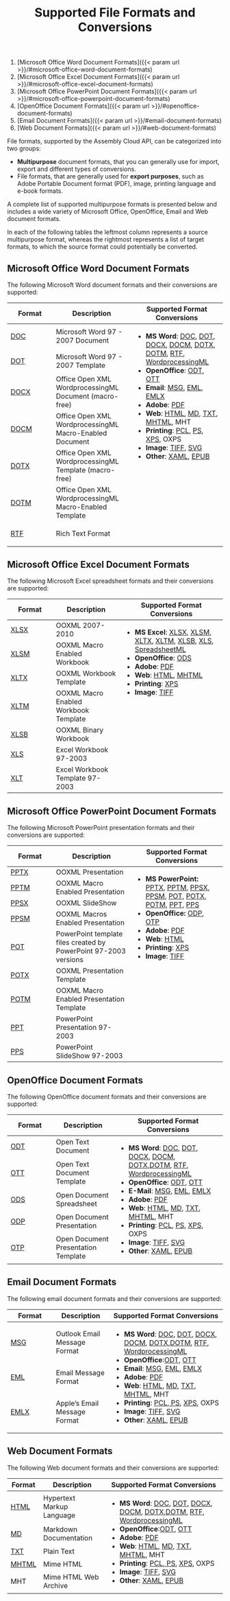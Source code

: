 ﻿---
id: "file-formats"
url: "assembly/getting-started/file-formats"
title: "Supported File Formats and Conversions"
weight: 2
productName: "GroupDocs.Assembly Cloud"
description: "GroupDocs Assembly Cloud API provides support for a wide variety of Microsoft Office, OpenOffice, Email and Web document formats."
keywords: "groupdocs assembly cloud api report generation document automation templates build generate dynamically microsoft office openoffice pdf document file format import export convert load save read write"

---

1. [Microsoft Office Word Document Formats]({{< param url >}}/#microsoft-office-word-document-formats)
2. [Microsoft Office Excel Document Formats]({{< param url >}}/#microsoft-office-excel-document-formats)
3. [Microsoft Office PowerPoint Document Formats]({{< param url >}}/#microsoft-office-powerpoint-document-formats)
4. [OpenOffice Document Formats]({{< param url >}}/#openoffice-document-formats)
5. [Email Document Formats]({{< param url >}}/#email-document-formats)
6. [Web Document Formats]({{< param url >}}/#web-document-formats)

File formats, supported by the Assembly Cloud API, can be categorized into two groups:

* **Multipurpose** document formats, that you can generally use for import, export and different types of conversions.
* File formats, that are generally used for **export purposes**, such as Adobe Portable Document format (PDF), image, printing language and e-book formats.

A complete list of supported multipurpose formats is presented below and includes a wide variety of Microsoft Office, OpenOffice, Email and Web document formats.

In each of the following tables the leftmost column represents a source multipurpose format, whereas the rightmost represents a list of target formats, to which the source format could potentially be converted.

## Microsoft Office Word Document Formats

The following Microsoft Word document formats and their conversions are supported:

<table><thead><tr><th style="width: 90px;">Format</th><th>Description</th><th>Supported Format Conversions</th></tr></thead><tbody><tr><tr><td><div><p><a href="https://docs.fileformat.com/word-processing/doc">DOC</a></p></div></td><td>Microsoft Word 97 - 2007 Document</td><td rowspan="7" valign="top"><div><ul><li><strong>MS Word</strong>: <a href="https://docs.fileformat.com/word-processing/doc">DOC</a>, <a href="https://docs.fileformat.com/word-processing/dot/">DOT</a>, <a href="https://docs.fileformat.com/word-processing/docx/">DOCX</a>, <a href="https://docs.fileformat.com/word-processing/docm/">DOCM</a>, <a href="https://docs.fileformat.com/word-processing/dotx/">DOTX</a>, <a href="https://docs.fileformat.com/word-processing/dotm/">DOTM</a>, <a href="https://docs.fileformat.com/word-processing/rtf/">RTF</a>, <a href="https://en.wikipedia.org/wiki/Microsoft_Office_XML_formats"> WordprocessingML</a></li><li><strong>OpenOffice</strong>: <a href="https://docs.fileformat.com/word-processing/odt/">ODT</a>, <a href="https://docs.fileformat.com/word-processing/ott/">OTT</a></li><li><strong>Email</strong>: <a href="https://docs.fileformat.com/email/msg/">MSG</a>, <a href="https://docs.fileformat.com/email/eml/">EML</a>, <a href="https://docs.fileformat.com/email/emlx/">EMLX</a></li><li><strong>Adobe</strong>: <a href="https://docs.fileformat.com/view/pdf/">PDF</a></li><li><strong>Web</strong>: <a href="https://docs.fileformat.com/web/html/">HTML</a>, <a href="https://docs.fileformat.com/word-processing/md/">MD</a>, <a href="https://docs.fileformat.com/word-processing/txt/">TXT</a>, <a href="https://docs.fileformat.com/web/mhtml/">MHTML</a>, MHT</li><li><strong>Printing</strong>: <a href="https://docs.fileformat.com/page-description-language/pcl/">PCL</a>, <a href="https://docs.fileformat.com/page-description-language/ps/">PS</a>, <a href="https://docs.fileformat.com/page-description-language/xps/">XPS</a>, OXPS</li><li><strong>Image</strong>: <a href="https://docs.fileformat.com/Image/TIFF/">TIFF</a>, <a href="https://docs.fileformat.com/page-description-language/svg/">SVG</a></li><li><strong>Other</strong>: <a href="https://docs.fileformat.com/web/xaml/">XAML</a>, <a href="https://docs.fileformat.com/ebook/epub/">EPUB</a></li></ul></div></td></tr><tr><td><div><p><a href="https://docs.fileformat.com/word-processing/dot/">DOT</a></p></div></td><td>Microsoft Word 97 - 2007 Template</td></tr><tr><td><div><p><a href="https://docs.fileformat.com/word-processing/docx/">DOCX</a></p></div></td><td>Office Open XML WordprocessingML Document (macro-free)</td></tr><tr><td><div><p><a href="https://docs.fileformat.com/word-processing/docm/">DOCM</a></p></div></td><td>Office Open XML WordprocessingML Macro-Enabled Document</td></tr><tr><td><div><p><a href="https://docs.fileformat.com/word-processing/dotx/">DOTX</a></p></div></td><td>Office Open XML WordprocessingML Template (macro-free)</td></tr><tr><td><div><p><a href="https://docs.fileformat.com/word-processing/dotm/">DOTM</a></p></div></td><td>Office Open XML WordprocessingML Macro-Enabled Template</td></tr><tr><td><div><p><a href="https://docs.fileformat.com/word-processing/rtf/">RTF</a></p></div></td><td>Rich Text Format</td></tr></tbody></table>

## Microsoft Office Excel Document Formats

The following Microsoft Excel spreadsheet formats and their conversions are supported:

<table><thead><tr><th style="width: 90px;">Format</th><th>Description</th><th>Supported Format Conversions</th></tr></thead><tbody><tr><td> <a href="https://docs.fileformat.com/spreadsheet/xlsx/">XLSX</a></td><td>OOXML 2007-2010</td><td rowspan="7" valign="top"><div><ul><li><strong>MS Excel</strong>: <a href="https://docs.fileformat.com/spreadsheet/xlsx/">XLSX</a>, <a href="https://docs.fileformat.com/spreadsheet/xlsm/">XLSM</a>, <a href="https://docs.fileformat.com/spreadsheet/xltx/">XLTX</a>, <a href="https://docs.fileformat.com/spreadsheet/xltm/">XLTM</a>, <a href="https://docs.fileformat.com/spreadsheet/xlsb/">XLSB</a>, <a href="https://docs.fileformat.com/spreadsheet/xls/">XLS</a>, <a href="https://en.wikipedia.org/wiki/SpreadsheetML">SpreadsheetML</a></li><li><strong>OpenOffice</strong>: <a href="https://docs.fileformat.com/spreadsheet/ods/">ODS</a></li><li><strong>Adobe</strong>: <a href="https://docs.fileformat.com/view/pdf/">PDF</a></li><li><strong>Web</strong>: <a href="https://docs.fileformat.com/web/html/">HTML</a>, <a href="https://docs.fileformat.com/web/mhtml/">MHTML</a></li><li><strong>Printing</strong>: <a href="https://docs.fileformat.com/page-description-language/xps/">XPS</a></li><li><strong>Image</strong>: <a href="https://docs.fileformat.com/Image/TIFF/">TIFF</a></li></ul></div></td></tr><tr><td> <a href="https://docs.fileformat.com/spreadsheet/xlsm/">XLSM</a></td><td>OOXML Macro Enabled Workbook</td></tr><tr><td> <a href="https://docs.fileformat.com/spreadsheet/xltx/">XLTX</a></td><td>OOXML Workbook Template</td></tr><tr><td> <a href="https://docs.fileformat.com/spreadsheet/xltm/">XLTM</a></td><td>OOXML Macro Enabled Workbook Template</td></tr><tr><td> <a href="https://docs.fileformat.com/spreadsheet/xlsb/">XLSB</a></td><td>OOXML Binary Workbook</td></tr><tr><td> <a href="https://docs.fileformat.com/spreadsheet/xls/">XLS</a></td><td>Excel Workbook 97-2003</td></tr><tr><td> <a href="https://docs.fileformat.com/spreadsheet/xlt/">XLT</a></td><td>Excel Workbook Template 97-2003</td></tr></tbody></table>

## Microsoft Office PowerPoint Document Formats

The following Microsoft PowerPoint presentation formats and their conversions are supported:

<table><thead><tr><th style="width: 90px;">Format</th><th>Description</th><th>Supported Format Conversions</th></tr></thead><tbody><tr><td><a href="https://docs.fileformat.com/presentation/pptx/">PPTX</a></td><td>OOXML Presentation</td><td rowspan="9" valign="top"><div><ul><li><strong>MS PowerPoint: </strong><a href="https://docs.fileformat.com/presentation/pptx/">PPTX</a>, <a href="https://docs.fileformat.com/presentation/pptm/">PPTM</a>, <a href="https://docs.fileformat.com/presentation/ppsx/">PPSX</a>, <a href="https://docs.fileformat.com/presentation/ppsm/">PPSM</a>, <a href="https://docs.fileformat.com/presentation/pot/">POT</a>, <a href="https://docs.fileformat.com/presentation/potx/">POTX</a>, <a href="https://docs.fileformat.com/presentation/potm/">POTM</a>, <strong> </strong><a href="https://docs.fileformat.com/presentation/ppt/">PPT</a>, <a href="https://docs.fileformat.com/presentation/pps/">PPS</a></li><li><strong>OpenOffice:</strong> <a href="https://docs.fileformat.com/presentation/odp/">ODP</a>, <a href="https://docs.fileformat.com/presentation/otp/">OTP</a></li><li><strong>Adobe</strong>: <a href="https://docs.fileformat.com/view/pdf/">PDF</a></li><li><strong>Web</strong>: <a href="https://docs.fileformat.com/web/html/">HTML</a></li><li><strong>Printing</strong>: <a href="https://docs.fileformat.com/page-description-language/xps/">XPS</a></li><li><strong>Image</strong>: <a href="https://docs.fileformat.com/Image/TIFF/">TIFF</a></li></ul></div></td></tr><tr><td><a href="https://docs.fileformat.com/presentation/pptm/">PPTM</a></td><td>OOXML Macro Enabled Presentation</td></tr><tr><td><a href="https://docs.fileformat.com/presentation/ppsx/">PPSX</a></td><td>OOXML SlideShow</td></tr><tr><td><a href="https://docs.fileformat.com/presentation/ppsm/">PPSM</a></td><td>OOXML Macros Enabled Presentation</td></tr><tr><td><a href="https://docs.fileformat.com/presentation/pot/">POT</a></td><td>PowerPoint template files created by PowerPoint 97-2003 versions</td></tr><tr><td><a href="https://docs.fileformat.com/presentation/potx/">POTX</a></td><td>OOXML Presentation Template</td></tr><tr><td><a href="https://docs.fileformat.com/presentation/potm/">POTM</a></td><td>OOXML Macro Enabled Presentation Template</td></tr><tr><td><a href="https://docs.fileformat.com/presentation/ppt/">PPT</a></td><td>PowerPoint Presentation 97-2003</td></tr><tr><td><a href="https://docs.fileformat.com/presentation/pps/">PPS</a></td><td>PowerPoint SlideShow 97-2003</td></tr></tbody></table>

## OpenOffice Document Formats

The following OpenOffice document formats and their conversions are supported:

<table><thead><tr><th style="width: 90px;">Format</th><th>Description</th><th>Supported Format Conversions</th></tr></thead><tbody><tr><td><a href="https://docs.fileformat.com/word-processing/odt/">ODT</a></td><td>Open Text Document</td><td colspan="1" rowspan="5" valign="top"><div><ul><li><strong>MS Word</strong>: <a href="https://docs.fileformat.com/word-processing/doc">DOC</a>, <a href="https://docs.fileformat.com/word-processing/dot/">DOT</a>, <a href="https://docs.fileformat.com/word-processing/docx/">DOCX</a>, <a href="https://docs.fileformat.com/word-processing/docm/">DOCM</a>, <a href="https://docs.fileformat.com/word-processing/dotx/">DOTX</a>,<a href="https://docs.fileformat.com/word-processing/dotm/">DOTM</a>, <a href="https://docs.fileformat.com/word-processing/rtf/">RTF</a>, <a href="https://en.wikipedia.org/wiki/Microsoft_Office_XML_formats"> WordprocessingML</a></li><li><strong>OpenOffice</strong>: <a href="https://docs.fileformat.com/word-processing/odt/">ODT</a>, <a href="https://docs.fileformat.com/word-processing/ott/">OTT</a></li><li><strong>E-Mail</strong>: <a href="https://docs.fileformat.com/email/msg/">MSG</a>, <a href="https://docs.fileformat.com/email/eml/">EML</a>, <a href="https://docs.fileformat.com/email/emlx/">EMLX</a></li><li><strong>Adobe</strong>: <a href="https://docs.fileformat.com/view/pdf/">PDF</a></li><li><strong>Web</strong>: <a href="https://docs.fileformat.com/web/html/">HTML</a>, <a href="https://docs.fileformat.com/word-processing/md/">MD</a>, <a href="https://docs.fileformat.com/word-processing/txt/">TXT</a>, <a href="https://docs.fileformat.com/web/mhtml/">MHTML</a>, MHT</li><li><strong>Printing</strong>: <a href="https://docs.fileformat.com/page-description-language/pcl/">PCL</a>, <a href="https://docs.fileformat.com/page-description-language/ps/">PS</a>, <a href="https://docs.fileformat.com/page-description-language/xps/">XPS</a>, OXPS</li><li><strong>Image</strong>: <a href="https://docs.fileformat.com/Image/TIFF/">TIFF</a>, <a href="https://docs.fileformat.com/page-description-language/svg/">SVG</a></li><li><strong>Other</strong>: <a href="https://docs.fileformat.com/web/xaml/">XAML</a>, <a href="https://docs.fileformat.com/ebook/epub/">EPUB</a></li></ul></div></td></tr><tr><td><a href="https://docs.fileformat.com/word-processing/ott/">OTT</a></td><td>Open Text Document Template</td></tr><tr><td><a href="https://docs.fileformat.com/spreadsheet/ods/">ODS</a></td><td>Open Document Spreadsheet</td></tr><tr><td><a href="https://docs.fileformat.com/presentation/odp/">ODP</a></td><td>Open Document Presentation</td></tr><tr><td><a href="https://docs.fileformat.com/presentation/otp/">OTP</a></td><td>Open Document Presentation Template</td></tr></tbody></table>

## Email Document Formats

The following email document formats and their conversions are supported:

<table><thead><tr><th style="width: 90px;">Format</th><th>Description</th><th>Supported Format Conversions</th></tr></thead><tbody><tr><td><a href="https://docs.fileformat.com/email/msg/">MSG</a></td><td>Outlook Email Message Format</td><td  rowspan="3" valign="top"><div><ul><li><strong>MS Word</strong>: <a href="https://docs.fileformat.com/word-processing/doc">DOC</a>, <a href="https://docs.fileformat.com/word-processing/dot/">DOT</a>, <a href="https://docs.fileformat.com/word-processing/docx/">DOCX</a>, <a href="https://docs.fileformat.com/word-processing/docm/">DOCM</a>, <a href="https://docs.fileformat.com/word-processing/dotx/">DOTX</a>,<a href="https://docs.fileformat.com/word-processing/dotm/">DOTM</a>, <a href="https://docs.fileformat.com/word-processing/rtf/">RTF</a>, <a href="https://en.wikipedia.org/wiki/Microsoft_Office_XML_formats"> WordprocessingML</a></li><li><strong>OpenOffice</strong>:<a href="https://docs.fileformat.com/word-processing/odt/">ODT</a>, <a href="https://docs.fileformat.com/word-processing/ott/">OTT</a></li><li><strong>Email</strong>: <a href="https://docs.fileformat.com/email/msg/">MSG</a>, <a href="https://docs.fileformat.com/email/eml/">EML</a>, <a href="https://docs.fileformat.com/email/emlx/">EMLX</a></li><li><strong>Adobe</strong>: <a href="https://docs.fileformat.com/view/pdf/">PDF</a></li><li><strong>Web</strong>: <a href="https://docs.fileformat.com/web/html/">HTML</a>, <a href="https://docs.fileformat.com/word-processing/md/">MD</a>, <a href="https://docs.fileformat.com/word-processing/txt/">TXT</a>, <a href="https://docs.fileformat.com/web/mhtml/">MHTML</a>, MHT</li><li><strong>Printing</strong>: <a href="https://docs.fileformat.com/page-description-language/pcl/">PCL</a>,<a href="https://docs.fileformat.com/page-description-language/ps/"> PS</a>, <a href="https://docs.fileformat.com/page-description-language/xps/">XPS</a>, OXPS</li><li><strong>Image</strong>: <a href="https://docs.fileformat.com/Image/TIFF/">TIFF</a>, <a href="https://docs.fileformat.com/page-description-language/svg/">SVG</a></li><li><strong>Other</strong>: <a href="https://docs.fileformat.com/web/xaml/">XAML</a>, <a href="https://docs.fileformat.com/ebook/epub/">EPUB</a></li></ul></div></td></tr><tr><td><a href="https://docs.fileformat.com/email/eml/">EML</a></td><td>Email Message Format</td></tr><tr><td><a href="https://docs.fileformat.com/email/emlx/">EMLX</a></td><td>Apple’s Email Message Format</td></tr></tbody></table>

## Web Document Formats

The following Web document formats and their conversions are supported:

<table><thead><tr><th >Format</th><th>Description</th><th>Supported Format Conversions</th></tr></thead><tbody><tr><td ><a href="https://docs.fileformat.com/web/html/">HTML</a></td><td>Hypertext Markup Language</td><td rowspan="5"><div><ul><li><strong>MS Word</strong>: <a href="https://docs.fileformat.com/word-processing/doc">DOC</a>, <a href="https://docs.fileformat.com/word-processing/dot/">DOT</a>, <a href="https://docs.fileformat.com/word-processing/docx/">DOCX</a>, <a href="https://docs.fileformat.com/word-processing/docm/">DOCM</a>, <a href="https://docs.fileformat.com/word-processing/dotx/">DOTX</a>,<a href="https://docs.fileformat.com/word-processing/dotm/">DOTM</a>, <a href="https://docs.fileformat.com/word-processing/rtf/">RTF</a>, <a href="https://en.wikipedia.org/wiki/Microsoft_Office_XML_formats"> WordprocessingML</a></li><li><strong>OpenOffice</strong>:<a href="https://docs.fileformat.com/word-processing/odt/">ODT</a>, <a href="https://docs.fileformat.com/word-processing/ott/">OTT</a></li><li><strong>Adobe</strong>: <a href="https://docs.fileformat.com/view/pdf/">PDF</a></li><li><strong>Web</strong>: <a href="https://docs.fileformat.com/web/html/">HTML</a>, <a href="https://docs.fileformat.com/word-processing/md/">MD</a>, <a href="https://docs.fileformat.com/word-processing/txt/">TXT</a>, <a href="https://docs.fileformat.com/web/mhtml/">MHTML</a>, MHT</li><li><strong>Printing</strong>: <a href="https://docs.fileformat.com/page-description-language/pcl/">PCL</a>,<a href="https://docs.fileformat.com/page-description-language/ps/"> PS</a>, <a href="https://docs.fileformat.com/page-description-language/xps/">XPS</a>, OXPS</li><li><strong>Image</strong>: <a href="https://docs.fileformat.com/Image/TIFF/">TIFF</a>, <a href="https://docs.fileformat.com/page-description-language/svg/">SVG</a></li><li><strong>Other</strong>: <a href="https://docs.fileformat.com/web/xaml/">XAML</a>, <a href="https://docs.fileformat.com/ebook/epub/">EPUB</a></li></ul></div></td></tr><tr><td ><a href="https://docs.fileformat.com/word-processing/md/">MD</a></td><td>Markdown Documentation</td></tr><tr><td ><a href="https://docs.fileformat.com/word-processing/txt/">TXT</a></td><td>Plain Text</td></tr><tr><td ><a href="https://docs.fileformat.com/web/mhtml/">MHTML</a></td><td>Mime HTML</td></tr><tr><td >MHT</td><td>Mime HTML Web Archive</td></tr></tbody></table>
